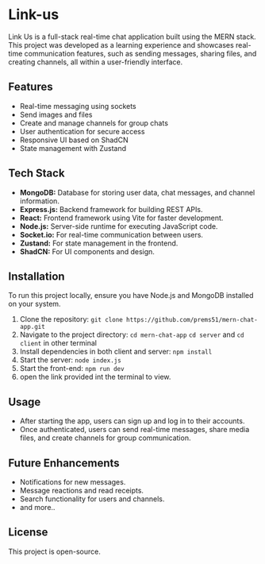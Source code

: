 # Link-us
Link Us is a full-stack real-time chat application built using the MERN stack. This project was developed as a learning experience and showcases real-time communication features, such as sending messages, sharing files, and creating channels, all within a user-friendly interface.
## Features
* Real-time messaging using sockets
* Send images and files
* Create and manage channels for group chats
* User authentication for secure access
* Responsive UI based on ShadCN
* State management with Zustand
## Tech Stack
* **MongoDB:** Database for storing user data, chat messages, and channel information.
* **Express.js:** Backend framework for building REST APIs.
* **React:** Frontend framework using Vite for faster development.
* **Node.js:** Server-side runtime for executing JavaScript code.
* **Socket.io:** For real-time communication between users.
* **Zustand:** For state management in the frontend.
* **ShadCN:** For UI components and design.
## Installation
To run this project locally, ensure you have Node.js and MongoDB installed on your system.
1. Clone the repository:
`git clone https://github.com/prems51/mern-chat-app.git`
2. Navigate to the project directory:
`cd mern-chat-app`
`cd server` and
`cd client` in other terminal
3. Install dependencies in both client and server:
`npm install`
4. Start the server:
`node index.js`
5. Start the front-end:
`npm run dev`
6. open the link provided int the terminal to view.
## Usage
* After starting the app, users can sign up and log in to their accounts.
* Once authenticated, users can send real-time messages, share media files, and create channels for group communication.
## Future Enhancements
* Notifications for new messages.
* Message reactions and read receipts.
* Search functionality for users and channels.
* and more..
## License
This project is open-source.
   
